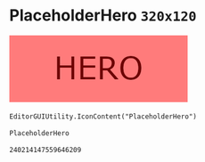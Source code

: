 # PlaceholderHero `320x120`
<img src="/img/PlaceholderHero.png" width=320 height=120>

``` CSharp
EditorGUIUtility.IconContent("PlaceholderHero")
```
```
PlaceholderHero
```
```
240214147559646209
```
